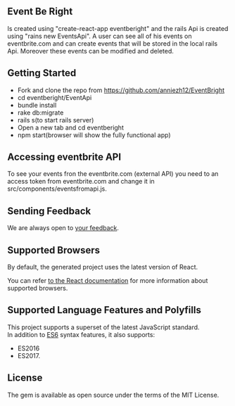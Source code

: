 ## Event Be Right
 Is created using "create-react-app eventberight" and the rails Api is created using "rains new EventsApi". A user can see all of his events on eventbrite.com and can create events that will be stored in the local rails Api. Moreover these events can be modified and deleted.

## Getting Started
  - Fork and clone the repo from        https://github.com/anniezh12/EventBright
  - cd eventberight/EventApi
  - bundle install
  - rake db:migrate
  - rails s(to start rails server)
  - Open a new tab and cd eventberight
  - npm start(browser will show the fully functional app)

## Accessing eventbrite API
  To see your events fron the eventbrite.com (external API) you need to an access token from eventbrite.com and change it in src/components/eventsfromapi.js.

## Sending Feedback

We are always open to [your feedback](https://github.com/facebookincubator/create-react-app/issues).

## Supported Browsers

By default, the generated project uses the latest version of React.

You can refer [to the React documentation](https://reactjs.org/docs/react-dom.html#browser-support) for more information about supported browsers.

## Supported Language Features and Polyfills

This project supports a superset of the latest JavaScript standard.<br>
In addition to [ES6](https://github.com/lukehoban/es6features) syntax features, it also supports:
 * ES2016
 * ES2017.
 
 ## License

 The gem is available as open source under the terms of the MIT License.
